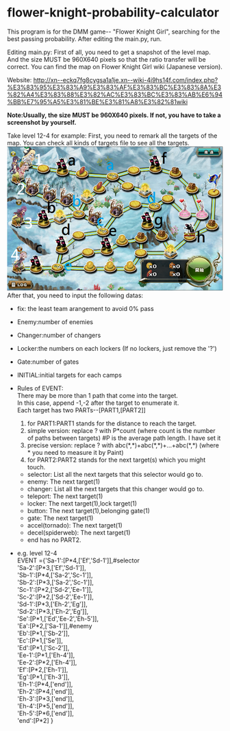 # flower-knight-probability-calculator
This program is for the DMM game-- "Flower Knight Girl", searching for the best passing probability.
After editing the main.py, run.

Editing main.py:
First of all, you need to get a snapshot of the level map.
And the size MUST be 960X640 pixels so that the ratio transfer will be correct.
You can find the map on Flower Knight Girl wiki (Japanese version).

Website:
http://xn--eckq7fg8cygsa1a1je.xn--wiki-4i9hs14f.com/index.php?%E3%83%95%E3%83%A9%E3%83%AF%E3%83%BC%E3%83%8A%E3%82%A4%E3%83%88%E3%82%AC%E3%83%BC%E3%83%AB%E6%94%BB%E7%95%A5%E3%81%BE%E3%81%A8%E3%82%81wiki

**Note:Usually, the size MUST be 960X640 pixels. If not, you have to take a screenshot by yourself.**

Take level 12-4 for example:
First, you need to remark all the targets of the map. You can check all kinds of targets file to see all the targets.
![alt tag](https://raw.githubusercontent.com/JAG3R/flower-knight-probability-calculator/master/12-4(example).png)
After that, you need to input the following datas:  
* fix: the least team arangement to avoid 0% pass  
* Enemy:number of enemies  
* Changer:number of changers  
* Locker:the numbers on each lockers (If no lockers, just remove the '?')  
* Gate:number of gates  
* INITIAL:initial targets for each camps  

* Rules of EVENT:  
There may be more than 1 path that come into the target.  
In this case, append -1,-2 after the target to enumerate it.  
Each target has two PARTs--[PART1,[PART2]]  
  1. for PART1:PART1 stands for the distance to reach the target.  
    1. simple version: replace ? with P\*count (where count is the number of paths between targets) #P is the average path length. I have set it  
    2. precise version: replace ? with abc(\*,\*)+abc(\*,\*)+...+abc(\*,\*) (where \* you need to measure it by Paint)  
  2. for PART2:PART2 stands for the next target(s) which you might touch.  
    * selector: List all the next targets that this selector would go to.  
    * enemy: The next target(1)  
    * changer: List all the next targets that this changer would go to.  
    * teleport: The next target(1)  
    * locker: The next target(1),lock target(1)  
    * button: The next target(1),belonging gate(1)  
    * gate: The next target(1)  
    * accel(tornado): The next target(1)  
    * decel(spiderweb): The next target(1)  
    * end has no PART2.  

* e.g. level 12-4  
EVENT ={'Sa-1':[P\*4,['Ef','Sd-1']],#selector  
    'Sa-2':[P\*3,['Ef','Sd-1']],  
'Sb-1':[P\*4,['Sa-2','Sc-1']],  
'Sb-2':[P\*3,['Sa-2','Sc-1']],  
'Sc-1':[P\*2,['Sd-2','Ee-1']],  
'Sc-2':[P\*2,['Sd-2','Ee-1']],  
'Sd-1':[P\*3,['Eh-2','Eg']],  
'Sd-2':[P\*3,['Eh-2','Eg']],  
'Se':[P\*1,['Ed','Ee-2','Eh-5']],  
'Ea':[P\*2,['Sa-1']],#enemy  
'Eb':[P\*1,['Sb-2']],  
'Ec':[P\*1,['Se']],  
'Ed':[P\*1,['Sc-2']],  
'Ee-1':[P\*1,['Eh-4']],  
'Ee-2':[P\*2,['Eh-4']],  
'Ef':[P\*2,['Eh-1']],  
'Eg':[P\*1,['Eh-3']],  
'Eh-1':[P\*4,['end']],  
'Eh-2':[P\*4,['end']],  
'Eh-3':[P\*3,['end']],  
'Eh-4':[P\*5,['end']],  
'Eh-5':[P\*6,['end']],  
'end':[P\*2]
}

